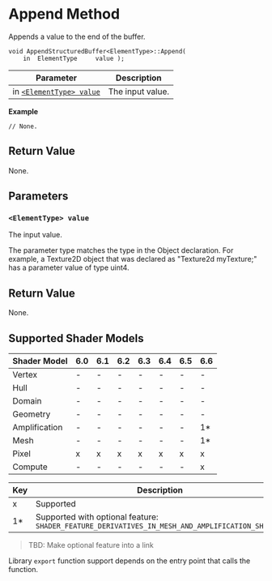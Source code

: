 # Append Method

Appends a value to the end of the buffer.

```syntax
void AppendStructuredBuffer<ElementType>::Append(
    in  ElementType     value );
```

| Parameter | Description |
| - | - |
| in [`<ElementType> value`](#elementtype-value) | The input value. |

<b>Example</b>
```HLSL
// None.
```

## Return Value

None.

## Parameters

### `<ElementType> value`

The input value.

The parameter type matches the type in the Object declaration. For example, a Texture2D object that was declared as "Texture2d<uint4> myTexture;" has a parameter value of type uint4.

## Return Value

None.

## Supported Shader Models

| Shader Model | 6.0 | 6.1 | 6.2 | 6.3 | 6.4 | 6.5 | 6.6 |
| --- | --- | --- | --- | --- | --- | --- | --- |
| Vertex | - | - | - | - | - | - | - |
| Hull | - | - | - | - | - | - | - |
| Domain | - | - | - | - | - | - | - |
| Geometry | - | - | - | - | - | - | - |
| Amplification | - | - | - | - | - | - | 1* |
| Mesh | - | - | - | - | - | - | 1* |
| Pixel | x | x | x | x | x | x | x |
| Compute | - | - | - | - | - | - | x |

| Key | Description |
| - | - |
| x | Supported |
| 1* | Supported with optional feature: `SHADER_FEATURE_DERIVATIVES_IN_MESH_AND_AMPLIFICATION_SHADERS` |

>TBD: Make optional feature into a link

Library `export` function support depends on the entry point that calls the function.